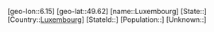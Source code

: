 ﻿---
location: [49.62,6.15]
type: City
tags:
- geo/City


SpocWebEntityId: 32153
isDeleted: false
confidential: public

---
[geo-lon::6.15]
[geo-lat::49.62]
[name::Luxembourg]
[State::]
[Country::[Luxembourg](geo/Continent/Europe/Luxembourg.md)]
[StateId::]
[Population::]
[Unknown::]

